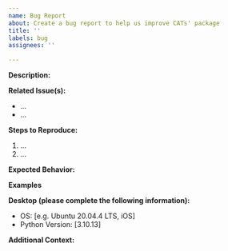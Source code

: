 ```yaml
---
name: Bug Report
about: Create a bug report to help us improve CATs' package
title: ''
labels: bug
assignees: ''

---
```


**Description:**
<!--- Describe the bug is within the package. -->

**Related Issue(s):**
<!--- Please include issue links below: -->
- ...
- ...

**Steps to Reproduce:**
<!--- Steps to reproduce the behavior. -->
1. ...
2. ...

**Expected Behavior:**
<!--- Describe what you expect to happen. -->

**Examples**
<!--- If applicable, add examples (Text, Screenshots, Jupyter Notebooks) to help explain your problem. -->

**Desktop (please complete the following information):**
- OS: [e.g. Ubuntu 20.04.4 LTS, iOS]
- Python Version: [3.10.13]

**Additional Context:**
<!--- Add any other context about the problem here. -->

